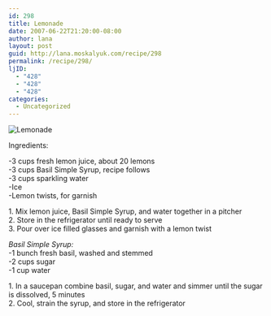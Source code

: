 ```yaml
---
id: 298
title: Lemonade
date: 2007-06-22T21:20:00-08:00
author: lana
layout: post
guid: http://lana.moskalyuk.com/recipe/298
permalink: /recipe/298/
ljID:
  - "428"
  - "428"
  - "428"
categories:
  - Uncategorized
---
```

<div class="entry">
  <p>
    <img src="http://farm2.static.flickr.com/1223/595612810_bdfc9149e7.jpg?v=0" alt="Lemonade" />
  </p>
  
  <p>
    Ingredients:
  </p>
  
  <p>
    -3 cups fresh lemon juice, about 20 lemons<br /> -3 cups Basil Simple Syrup, recipe follows<br /> -3 cups sparkling water<br /> -Ice<br /> -Lemon twists, for garnish
  </p>
  
  <p>
    1. Mix lemon juice, Basil Simple Syrup, and water together in a pitcher<br /> 2. Store in the refrigerator until ready to serve<br /> 3. Pour over ice filled glasses and garnish with a lemon twist
  </p>
  
  <p>
    <i>Basil Simple Syrup:</i><br /> -1 bunch fresh basil, washed and stemmed<br /> -2 cups sugar<br /> -1 cup water
  </p>
  
  <p>
    1. In a saucepan combine basil, sugar, and water and simmer until the sugar is dissolved, 5 minutes<br /> 2. Cool, strain the syrup, and store in the refrigerator
  </p></p>
</div>